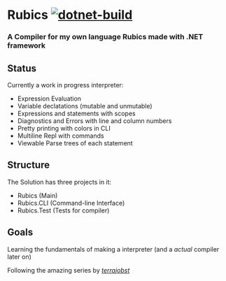 # Rubics [![dotnet-build](https://github.com/SomeProgInThere/Rubics/actions/workflows/dotnet.yml/badge.svg)](https://github.com/SomeProgInThere/Rubics/actions/workflows/dotnet.yml)

### A Compiler for my own language Rubics made with .NET framework
## Status
Currently a work in progress interpreter:
  
  * Expression Evaluation
  * Variable declatations (mutable and unmutable)
  * Expressions and statements with scopes
  * Diagnostics and Errors with line and column numbers
  * Pretty printing with colors in CLI
  * Multiline Repl with commands
  * Viewable Parse trees of each statement

## Structure
The Solution has three projects in it:
  * Rubics (Main)
  * Rubics.CLI (Command-line Interface)
  * Rubics.Test (Tests for compiler)

## Goals
Learning the fundamentals of making a interpreter (and a *actual* compiler later on)

Following the amazing series by [*terrajobst*](https://youtube.com/playlist?list=PLRAdsfhKI4OWNOSfS7EUu5GRAVmze1t2y&si=Uh0fbgiPPq36D50x)
